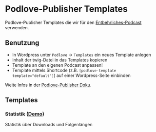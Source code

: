 # Podlove-Publisher Templates

Podlove-Publisher Templates die wir für den [Entbehrliches-Podcast](https://podcast.entbehrlich.es/) verwenden.

## Benutzung

* In Wordpress unter `Podlove` -> `Templates` ein neues Template anlegen
* Inhalt der twig-Datei in das Templates kopieren
* Template an den eigenen Podcast anpassen!
* Template mittels Shortcode (z.B. `[podlove-template template="default"]`) auf einer Wordpress-Seite einbinden

Weite Infos in der [Podlove-Publisher Doku](https://docs.podlove.org/podlove-publisher/guides/templates).

## Templates

### Statistik ([Demo](https://podcast.entbehrlich.es/statistik/))

Statistik über Downloads und Folgenlängen
